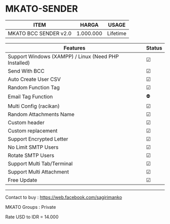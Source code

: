 # MKATO-SENDER

| ITEM | HARGA | USAGE 
| --- | --- | --- |
| MKATO BCC SENDER v2.0 | 1.000.000 | Lifetime

| Features | Status
| --- | --- |
| Support Windows (XAMPP) / Linux (Need PHP Installed) | ☑
| Send With BCC | ☑
| Auto Create User CSV | ☑
| Random Function Tag | ☑
| Email Tag Function | ⛔
| Multi Config (racikan) | ☑
| Random Attachments Name | ☑
| Custom header | ☑
| Custom replacement | ☑
| Support Encrypted Letter | ☑
| No Limit SMTP Users | ☑
| Rotate SMTP Users | ☑
| Support Multi Tab/Terminal | ☑
| Support Multi Attachment | ☑
| Free Update | ☑

-----------------------------------------------------------------
Contact to buy : https://web.facebook.com/sagirimanko

MKATO Groups : Private

Rate USD to IDR  = 14.000
